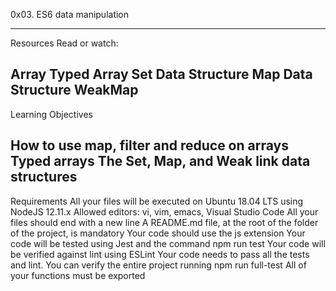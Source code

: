0x03. ES6 data manipulation



----------------------------------------

Resources
Read or watch:

Array
Typed Array
Set Data Structure
Map Data Structure
WeakMap
---------------------------------------

Learning Objectives

How to use map, filter and reduce on arrays
Typed arrays
The Set, Map, and Weak link data structures
--------------------------------------

Requirements
All your files will be executed on Ubuntu 18.04 LTS using NodeJS 12.11.x
Allowed editors: vi, vim, emacs, Visual Studio Code
All your files should end with a new line
A README.md file, at the root of the folder of the project, is mandatory
Your code should use the js extension
Your code will be tested using Jest and the command npm run test
Your code will be verified against lint using ESLint
Your code needs to pass all the tests and lint. You can verify the entire project running npm run full-test
All of your functions must be exported
